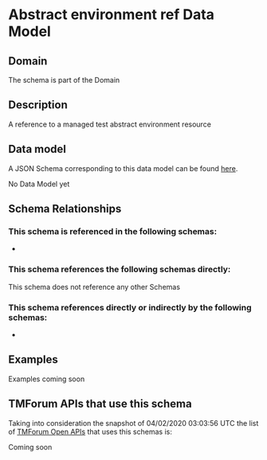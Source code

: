 # Abstract environment ref Data Model

## Domain

The  schema is part of the  Domain

## Description

A reference to a managed test abstract environment resource

## Data model

A JSON Schema corresponding to this data model can be found
[here](https://github.com/tmforum-rand/schemas/blob/candidates/Common/AbstractEnvironmentRef.schema.json).

No Data Model yet

## Schema Relationships

### This schema is referenced in the following schemas:

-

### This schema references the following schemas directly:

This schema does not reference any other Schemas

### This schema references directly or indirectly by the following schemas:

-



## Examples

Examples coming soon

## TMForum APIs that use this schema

Taking into consideration the snapshot of 04/02/2020 03:03:56 UTC the list of [TMForum Open APIs](https://www.tmforum.org/open-apis/) that uses this schemas is:

Coming soon
